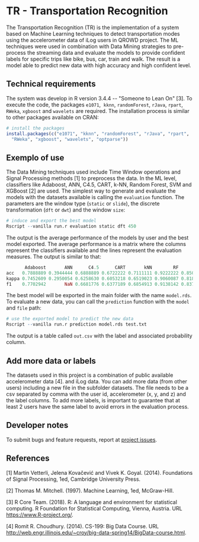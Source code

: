 # TR - Transportation Recognition

The Transportation Recognition (TR) is the implementation of a system based on Machine Learning techniques to detect transportation modes using the accelerometer data of iLog users in QROWD project. The ML techniques were used in combination with Data Mining strategies to pre-process the streaming data and evaluate the models to provide confident labels for specific trips like bike, bus, car, train and walk. The result is a model able to predict new data  with high accuracy and high confident level.

## Technical requirements

The system was develop in R version 3.4.4 -- "Someone to Lean On" [3]. To execute the code, the packages `e1071`,  `kknn`, `randomForest`, `rJava`, `rpart`, `RWeka`, `xgboost` and `wavelets` are required. The installation process is similar to other packages available on CRAN:

```r 
# install the packages
install.packages(c("e1071", "kknn", "randomForest", "rJava", "rpart", 
  "RWeka", "xgboost", "wavelets", "optparse"))
```

## Exemplo of use

The Data Mining techniques used include Time Window operations and Signal Processing methods [1] to preprocess the data. In the ML level, classifiers like Adaboost, ANN, C4.5, CART, k-NN, Random Forest, SVM and XGBoost [2] are used. The simplest way to generate and evaluate the models with the datasets available is calling the `evaluation` function. The parameters are the window type (`static` or `slide`), the discrete transformation (`dft` or `dwt`) and the window `size`:

```r
# induce and export the best model 
Rscript --vanilla run.r evaluation static dft 450
```

The output is the average performance of the models by user and the best model exported. The average performance is a matrix where the columns represent the classifiers available and the lines represent the evaluation measures. The output is similar to that:

```r
       Adaboost       ANN      C4.5      CART       kNN        RF       SVM   XGBoost
acc   0.7888889 0.3944444 0.6888889 0.6722222 0.7111111 0.9222222 0.8500000 0.7500000
kappa 0.7452609 0.2950054 0.6258630 0.6053218 0.6519023 0.9060087 0.8180457 0.6983240
f1    0.7702942       NaN 0.6681776 0.6377189 0.6854913 0.9138142 0.8371931 0.7276259
```

The best model will be exported in the main folder with the name `model.rds`. To evaluate a new data, you can call the `prediction` function with the `model` and `file` path:

```r
# use the exported model to predict the new data
Rscript --vanilla run.r prediction model.rds test.txt
```

The output is a table called `out.csv` with the label and associated probability column.

## Add more data or labels

The datasets used in this project is a combination of public available accelerometer data [4]. and iLog data. You can add more data (from other users) including a new file in the subfolder datasets. The file needs to be a csv separated by comma with the user id, accelerometer (x, y, and z) and the label columns. To add more labels, is important to guarantee that at least 2 users have the same label to avoid errors in the evaluation process.

## Developer notes

To submit bugs and feature requests, report at [project issues](https://github.com/QROWD/TR/issues).

## References

[1] Martin Vetterli, Jelena Kovačević and Vivek K. Goyal. (2014). Foundations of Signal Processing, 1ed, Cambridge University Press.

[2] Thomas M. Mitchell. (1997). Machine Learning, 1ed, McGraw-Hill.

[3] R Core Team. (2018). R: A language and environment for statistical computing. R Foundation for Statistical Computing, Vienna, Austria. URL https://www.R-project.org/.

[4] Romit R. Choudhury. (2014). CS-199: Big Data Course. URL http://web.engr.illinois.edu/~croy/big-data-spring14/BigData-course.html.

